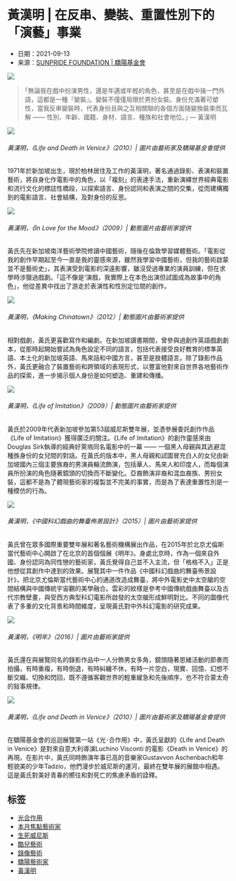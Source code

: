 # 黃漢明 | 在反串、變裝、重置性別下的「演藝」事業

- 日期：2021-09-13  
- 来源：[SUNPRIDE FOUNDATION | 驕陽基金會](https://sunpride.hk/zh/category/articles-zh/)

![](https://sunpride.hk/wp-content/uploads/2021/09/07-a-Ming-Wong-Life-and-Death-in-Venice-2010-02-m-1024x683.jpg)

> ｢無論我在戲中扮演男性，還是年邁或年輕的角色，甚至是在戲中操一門外語，這都是一種『變裝』。變裝不僅僅局限於男扮女裝。身份充滿著可塑性，當我反串變裝時，代表身份且與之互相關聯的各個方面隨變換裝束而瓦解 —— 性別、年齡、國籍、身材、語言、種族和社會地位。｣ — 黃漢明

![](https://sunpride.hk/wp-content/uploads/2021/09/01-1.jpg)

###### 黃漢明，《Life and Death in Venice》（2010）| 圖片由藝術家及驕陽基金會提供

1971年於新加坡出生，現於柏林居住及工作的黃漢明，著名通過錄影、表演和裝置藝術，將自身化作電影中的角色，以「複刻」的表達手法，重新演繹世界經典電影和流行文化的標誌性橋段，以探索語言、身份認同和表演之間的交集，從而建構獨到的電影語言、社會結構，及對身份的反思。

![](https://sunpride.hk/wp-content/uploads/2021/09/02_ming-wong-in-love-for-the-mood-1.gif)

###### 黃漢明，《In Love for the Mood》（2009）| 動態圖片由藝術家提供

黃氏先在新加坡南洋藝術學院修讀中國藝術，隨後在倫敦學習媒體藝術。「電影從我的創作早期起至今一直是我的靈感來源，雖然我學習中國藝術，但我的藝術啟蒙並不是藝術史」，其表演受到電影的深遠影響，雖沒受過專業的演員訓練，但在求學時涉獵過戲劇。「這不像是‘演戲，我實際上在本色出演但試圖成為故事中的角色」，他從差異中找出了游走於表演性和性別定位間的創作。

![](https://sunpride.hk/wp-content/uploads/2021/09/03_ming-wong-making-chinatown-1.gif)

###### 黃漢明，《Making Chinatown》（2012）| 動態圖片由藝術家提供

相對戲劇，黃氏更喜歡寫作和編劇。在新加坡讀書期間，曾參與過創作英語戲劇劇本，從那時起開始嘗試為角色設定不同的語言，包括代表接受良好教育的標準英語、本土化的新加坡英語、馬來話和中國方言，甚至是肢體語言。除了錄影作品外，黃氏更融合了裝置藝術和跨領域的表現形式，以豐富他對來自世界各地藝術作品的探索，進一步揭示個人身份是如何塑造、重建和傳播。

![](https://sunpride.hk/wp-content/uploads/2021/09/04_ming-wong-live-of-imitation-1.gif)

###### 黃漢明，《Life of Imitation》（2009）| 動態圖片由藝術家提供

黃氏於2009年代表新加坡參加第53屆威尼斯雙年展，並憑參展委託創作作品《Life of Imitation》獲得廣泛的關注。《Life of Imitation》的創作靈感來由Douglas Sirk執導的經典好萊塢同名電影中的一幕 —— 一個黑人母親與其逃避混種族身份的女兒間的對話。在黃氏的版本中，黑人母親和試圖冒充白人的女兒由新加坡國內三個主要族裔的男演員輪流飾演，包括華人、馬來人和印度人，而每個演員所扮演的角色隨著鏡頭的切換而不斷變化。亞裔飾演非裔和混血裔族、男扮女裝，這都不是為了體現藝術家的複製並不完美的事實，而是為了表達重置性別是一種模仿的行為。

![](https://sunpride.hk/wp-content/uploads/2021/09/05_mingwong-1.jpg)

###### 黃漢明，《中國科幻戲曲的舞臺佈景設計》（2015）| 圖片由藝術家提供

黃氏曾在眾多國際重要雙年展和著名藝術機構展出作品，在2015年於北京尤倫斯當代藝術中心開啟了在北京的首個個展《明年》。身處北京時，作為一個來自外國、身份認同為同性戀的藝術家，黃氏覺得自己並不入主流，但「格格不入」正是他想從其創作中達到的效果。展覽其中一件作品《中國科幻戲曲的舞臺佈景設計》，把北京尤倫斯當代藝術中心的通道改造成舞臺，將中外電影史中太空艙的空間結構與中國傳統宇宙觀的美學融合。雲彩的紋樣是參考中國傳統戲曲舞臺以及古代宗教壁畫，與受西方典型科幻電影所啟發的太空艙形成鮮明對比。不同的圖像代表了多重的文化背景和時間維度，呈現黃氏對中外科幻電影的研究成果。

![](https://sunpride.hk/wp-content/uploads/2021/09/06_Next-Year-2.jpg)

###### 黃漢明，《明年》（2016）| 圖片由藝術家提供

黃氏還在與展覽同名的錄影作品中一人分飾男女多角，鏡頭隨著思緒活動的節奏而拍攝，有時重複，有時倒退，有時糾纏不休，有時一片空白，現實、回憶、幻想不斷交織、切換和閃回，既不遵循客觀世界的輕重緩急和先後順序，也不符合蒙太奇的敍事規律。

![](https://sunpride.hk/wp-content/uploads/2021/09/07-1.jpg)

###### 黃漢明，《Life and Death in Venice》（2010）| 圖片由藝術家及驕陽基金會提供

在驕陽基金會的巡迴展覽第一站《光･合作用》中，黃氏呈獻的《Life and Death in Venice》是對來自意大利導演Luchino Visconti 的電影《Death in Venice》的再現。在影片中，黃氏同時飾演年事已高的音樂家Gustavvon Aschenbach和年輕貌美的少年Tadzio，他們漫步於威尼斯的運河，最終在雙年展的展館中相遇。這是黃氏對美好青春的嚮往和對死亡的焦慮矛盾的詮釋。

## 标签
- [光合作用](https://sunpride.hk/zh/tag/%e5%85%89%e5%90%88%e4%bd%9c%e7%94%a8-zh/)
- [本月焦點藝術家](https://sunpride.hk/zh/tag/%e6%9c%ac%e6%9c%88%e7%84%a6%e9%bb%9e%e8%97%9d%e8%a1%93%e5%ae%b6/)
- [生死威尼斯](https://sunpride.hk/zh/tag/%e7%94%9f%e6%ad%bb%e5%a8%81%e5%b0%bc%e6%96%af/)
- [酷兒藝術](https://sunpride.hk/zh/tag/%e9%85%b7%e5%85%92%e8%97%9d%e8%a1%93/)
- [錄像藝術](https://sunpride.hk/zh/tag/%e9%8c%84%e5%83%8f%e8%97%9d%e8%a1%93/)
- [驕陽藝術家](https://sunpride.hk/zh/tag/%e9%a9%95%e9%99%bd%e8%97%9d%e8%a1%93%e5%ae%b6/)
- [黃漢明](https://sunpride.hk/zh/tag/%e9%bb%83%e6%bc%a2%e6%98%8e/)
<!-- tcd_original_link http://sunpride.hk/zh/%E9%BB%83%E6%BC%A2%E6%98%8E-%E5%9C%A8%E5%8F%8D%E4%B8%B2%E3%80%81%E8%AE%8A%E8%A3%9D%E3%80%81%E9%87%8D%E7%BD%AE%E6%80%A7%E5%88%A5%E4%B8%8B%E7%9A%84%E3%80%8C%E6%BC%94%E8%97%9D%E3%80%8D%E4%BA%8B/ -->
